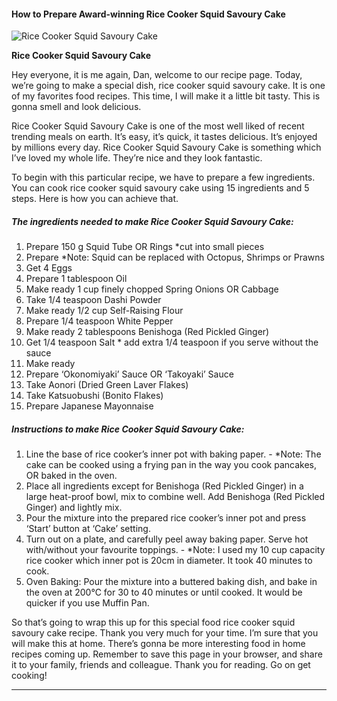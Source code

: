             

#### How to Prepare Award-winning Rice Cooker Squid Savoury Cake

![Rice Cooker Squid Savoury Cake](https://img-global.cpcdn.com/recipes/5300e9da98299bc8/751x532cq70/rice-cooker-squid-savoury-cake-recipe-main-photo.jpg)

**Rice Cooker Squid Savoury Cake**

Hey everyone, it is me again, Dan, welcome to our recipe page. Today, we’re going to make a special dish, rice cooker squid savoury cake. It is one of my favorites food recipes. This time, I will make it a little bit tasty. This is gonna smell and look delicious.

Rice Cooker Squid Savoury Cake is one of the most well liked of recent trending meals on earth. It’s easy, it’s quick, it tastes delicious. It’s enjoyed by millions every day. Rice Cooker Squid Savoury Cake is something which I’ve loved my whole life. They’re nice and they look fantastic.

To begin with this particular recipe, we have to prepare a few ingredients. You can cook rice cooker squid savoury cake using 15 ingredients and 5 steps. Here is how you can achieve that.

##### The ingredients needed to make Rice Cooker Squid Savoury Cake:

1.  Prepare 150 g Squid Tube OR Rings \*cut into small pieces
2.  Prepare \*Note: Squid can be replaced with Octopus, Shrimps or Prawns
3.  Get 4 Eggs
4.  Prepare 1 tablespoon Oil
5.  Make ready 1 cup finely chopped Spring Onions OR Cabbage
6.  Take 1/4 teaspoon Dashi Powder
7.  Make ready 1/2 cup Self-Raising Flour
8.  Prepare 1/4 teaspoon White Pepper
9.  Make ready 2 tablespoons Benishoga (Red Pickled Ginger)
10.  Get 1/4 teaspoon Salt \* add extra 1/4 teaspoon if you serve without the sauce
11.  Make ready <Toppings>
12.  Prepare ‘Okonomiyaki’ Sauce OR ‘Takoyaki’ Sauce
13.  Take Aonori (Dried Green Laver Flakes)
14.  Take Katsuobushi (Bonito Flakes)
15.  Prepare Japanese Mayonnaise

##### Instructions to make Rice Cooker Squid Savoury Cake:

1.  Line the base of rice cooker’s inner pot with baking paper. - \*Note: The cake can be cooked using a frying pan in the way you cook pancakes, OR baked in the oven.
2.  Place all ingredients except for Benishoga (Red Pickled Ginger) in a large heat-proof bowl, mix to combine well. Add Benishoga (Red Pickled Ginger) and lightly mix.
3.  Pour the mixture into the prepared rice cooker’s inner pot and press ‘Start’ button at ‘Cake’ setting.
4.  Turn out on a plate, and carefully peel away baking paper. Serve hot with/without your favourite toppings. - \*Note: I used my 10 cup capacity rice cooker which inner pot is 20cm in diameter. It took 40 minutes to cook.
5.  Oven Baking: Pour the mixture into a buttered baking dish, and bake in the oven at 200℃ for 30 to 40 minutes or until cooked. It would be quicker if you use Muffin Pan.

So that’s going to wrap this up for this special food rice cooker squid savoury cake recipe. Thank you very much for your time. I’m sure that you will make this at home. There’s gonna be more interesting food in home recipes coming up. Remember to save this page in your browser, and share it to your family, friends and colleague. Thank you for reading. Go on get cooking!

* * *